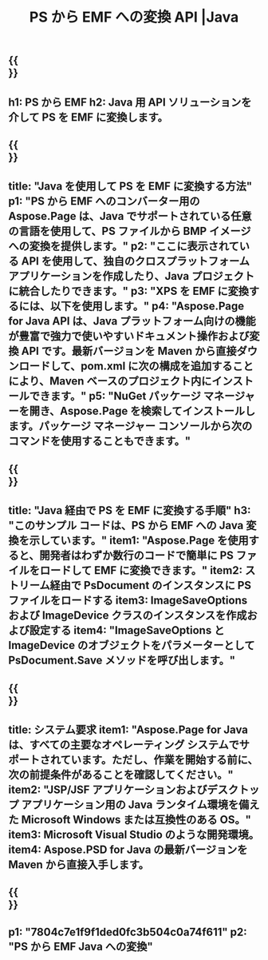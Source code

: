 ﻿---
translation: true
template: /_templates/_conversion-child-java.md
title: PS から EMF への変換 API |Java
url: /java/conversion/ps-to-emf/
description: PS 形式から EMF ファイルへの Java 変換コードのサンプル。このコード例を使用して、Web またはデスクトップ Java ベースのアプリケーション内で PS を EMF に変換します。
informat: PS
outformat: EMF
otherformats: XPS EPS
---

{{<section banner>}}
---
h1: PS から EMF
h2: Java 用 API ソリューションを介して PS を EMF に変換します。
---

{{<section overview>}}
---
title: "Java を使用して PS を EMF に変換する方法"
p1: "PS から EMF へのコンバーター用の Aspose.Page は、Java でサポートされている任意の言語を使用して、PS ファイルから BMP イメージへの変換を提供します。"
p2: "ここに表示されている API を使用して、独自のクロスプラットフォーム アプリケーションを作成したり、Java プロジェクトに統合したりできます。"
p3: "XPS を EMF に変換するには、以下を使用します。"
p4: "Aspose.Page for Java API は、Java プラットフォーム向けの機能が豊富で強力で使いやすいドキュメント操作および変換 API です。最新バージョンを Maven から直接ダウンロードして、pom.xml に次の構成を追加することにより、Maven ベースのプロジェクト内にインストールできます。"
p5: "NuGet パッケージ マネージャーを開き、Aspose.Page を検索してインストールします。パッケージ マネージャー コンソールから次のコマンドを使用することもできます。"
---

{{<section feature1>}}
---
title: "Java 経由で PS を EMF に変換する手順"
h3: "このサンプル コードは、PS から EMF への Java 変換を示しています。"
item1: "Aspose.Page を使用すると、開発者はわずか数行のコードで簡単に PS ファイルをロードして EMF に変換できます。"
item2: ストリーム経由で PsDocument のインスタンスに PS ファイルをロードする
item3: ImageSaveOptions および ImageDevice クラスのインスタンスを作成および設定する
item4: "ImageSaveOptions と ImageDevice のオブジェクトをパラメーターとして PsDocument.Save メソッドを呼び出します。"
---

{{<section feature2>}}
---
title: システム要求
item1: "Aspose.Page for Java は、すべての主要なオペレーティング システムでサポートされています。ただし、作業を開始する前に、次の前提条件があることを確認してください。"
item2: "JSP/JSF アプリケーションおよびデスクトップ アプリケーション用の Java ランタイム環境を備えた Microsoft Windows または互換性のある OS。"
item3: Microsoft Visual Studio のような開発環境。
item4: Aspose.PSD for Java の最新バージョンを Maven から直接入手します。
---

{{<section gist>}}
---
p1: "7804c7e1f9f1ded0fc3b504c0a74f611"
p2: "PS から EMF Java への変換"
---
